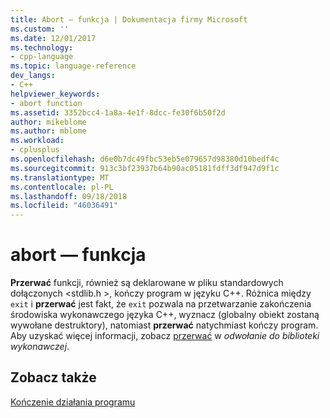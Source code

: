 ```yaml
---
title: Abort — funkcja | Dokumentacja firmy Microsoft
ms.custom: ''
ms.date: 12/01/2017
ms.technology:
- cpp-language
ms.topic: language-reference
dev_langs:
- C++
helpviewer_keywords:
- abort function
ms.assetid: 3352bcc4-1a8a-4e1f-8dcc-fe30f6b50f2d
author: mikeblome
ms.author: mblome
ms.workload:
- cplusplus
ms.openlocfilehash: d6e0b7dc49fbc53eb5e079657d98380d10bedf4c
ms.sourcegitcommit: 913c3bf23937b64b90ac05181fdff3df947d9f1c
ms.translationtype: MT
ms.contentlocale: pl-PL
ms.lasthandoff: 09/18/2018
ms.locfileid: "46036491"
---
```

# <a name="abort-function"></a>abort — funkcja

**Przerwać** funkcji, również są deklarowane w pliku standardowych dołączonych \<stdlib.h >, kończy program w języku C++. Różnica między `exit` i **przerwać** jest fakt, że `exit` pozwala na przetwarzanie zakończenia środowiska wykonawczego języka C++, wyznacz (globalny obiekt zostaną wywołane destruktory), natomiast **przerwać** natychmiast kończy program. Aby uzyskać więcej informacji, zobacz [przerwać](../c-runtime-library/reference/abort.md) w *odwołanie do biblioteki wykonawczej*.

## <a name="see-also"></a>Zobacz także

[Kończenie działania programu](../cpp/program-termination.md)